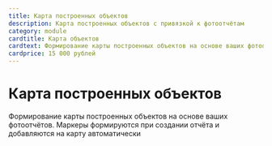 ```yaml
---
title: Карта построенных объектов
description: Карта построенных объектов с привязкой к фотоотчётам
category: module
cardtitle: Карта объектов
cardtext: Формирование карты построенных объектов на основе ваших фотоотчётов. Маркеры формируются при создании отчёта и добавляются на карту автоматически
cardprice: 15 000 рублей
---
```

# Карта построенных объектов

Формирование карты построенных объектов на основе ваших фотоотчётов. Маркеры формируются при создании отчёта и добавляются на карту автоматически
